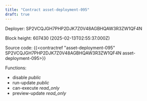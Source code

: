 ```yaml
---
title: "Contract asset-deployment-095"
draft: true
---
```

Deployer: SP2VCQJGH7PHP2DJK7Z0V48AGBHQAW3R3ZW1QF4N


 



Block height: 607430 (2025-02-13T02:55:37.000Z)

Source code: {{<contractref "asset-deployment-095" SP2VCQJGH7PHP2DJK7Z0V48AGBHQAW3R3ZW1QF4N asset-deployment-095>}}

Functions:

* disable _public_
* run-update _public_
* can-execute _read_only_
* preview-update _read_only_
